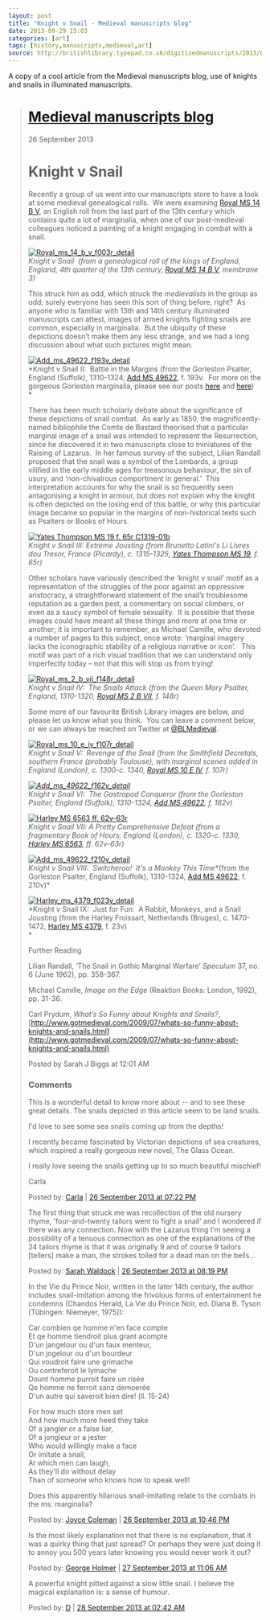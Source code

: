 ```yaml
---
layout: post
title: "Knight v Snail - Medieval manuscripts blog"
date: 2013-09-29 15:03
categories: [art]
tags: [history,manuscripts,medieval,art]
source: http://britishlibrary.typepad.co.uk/digitisedmanuscripts/2013/09/knight-v-snail.html
---
```

A copy of a cool article from the Medieval manuscripts blog, use of
knights and snails in illuminated manuscripts.



> [Medieval manuscripts blog](http://britishlibrary.typepad.co.uk/digitisedmanuscripts/index.html)
> ================================================================================================
> 
> 26 September 2013
> 
> Knight v Snail
> ==============
> 
> Recently a group of us went into our manuscripts store to have a look at some medieval genealogical rolls.  We were examining [Royal MS 14 B V](http://www.bl.uk/manuscripts/FullDisplay.aspx?ref=Royal_MS_14_B_V&index=0 "Royal MS 14 B V"), an English roll from the last part of the 13th century which contains quite a lot of marginalia, when one of our post-medieval colleagues noticed a painting of a knight engaging in combat with a snail.
> 
> [![Royal\_ms\_14\_b\_v\_f003r\_detail](http://britishlibrary.typepad.co.uk/.a/6a00d8341c464853ef019aff95a55b970c-500wi "Royal_ms_14_b_v_f003r_detail")](http://britishlibrary.typepad.co.uk/.a/6a00d8341c464853ef019aff95a55b970c-popup)  
> *Knight v Snail  (from a genealogical roll of the kings of England, England, 4th quarter of the 13th century, [Royal MS 14 B V](http://www.bl.uk/manuscripts/FullDisplay.aspx?ref=Royal_MS_14_B_V&index=0 "Royal MS 14 B V"), membrane 3)*
> 
> This struck him as odd, which struck the *medievalists* in the group as odd; surely everyone has seen this sort of thing before, right?  As anyone who is familiar with 13th and 14th century illuminated manuscripts can attest, images of armed knights fighting snails are common, especially in marginalia.  But the ubiquity of these depictions doesn’t make them any less strange, and we had a long discussion about what such pictures might mean.
> 
> [![Add\_ms\_49622\_f193v\_detail](http://britishlibrary.typepad.co.uk/.a/6a00d8341c464853ef019aff95ab29970c-500wi "Add_ms_49622_f193v_detail")](http://britishlibrary.typepad.co.uk/.a/6a00d8341c464853ef019aff95ab29970c-popup)  
> *Knight v Snail II:  Battle in the Margins (from the Gorleston Psalter, England (Suffolk), 1310-1324, [Add MS 49622](http://www.bl.uk/manuscripts/FullDisplay.aspx?ref=Add_MS_49622&index=0 "Add MS 49622"), f. 193v.  For more on the gorgeous Gorleston marginalia, please see our posts [here](http://britishlibrary.typepad.co.uk/digitisedmanuscripts/2012/10/virile-if-somewhat-irresponsible-design-the-marginalia-of-the-gorleston-psalter.html "'Virile, if Somewhat Irresponsible Design': The Marginalia of the Gorleston Psalter") and [here](http://britishlibrary.typepad.co.uk/digitisedmanuscripts/2012/10/more-gorleston-psalter-virility-profane-images-in-a-sacred-space.html "More Gorleston Psalter 'Virility': Profane Images in a Sacred Space"))  
> *
> 
> There has been much scholarly debate about the significance of these depictions of snail combat.  As early as 1850, the magnificently-named bibliophile the Comte de Bastard theorised that a particular marginal image of a snail was intended to represent the Resurrection, since he discovered it in two manuscripts close to miniatures of the Raising of Lazarus.  In her famous survey of the subject, Lilian Randall proposed that the snail was a symbol of the Lombards, a group vilified in the early middle ages for treasonous behaviour, the sin of usury, and ‘non-chivalrous comportment in general.’  This interpretation accounts for why the snail is so frequently seen antagonising a knight in armour, but does not explain why the knight is often depicted on the losing end of this battle, or why this particular image became so popular in the margins of non-historical texts such as Psalters or Books of Hours.
> 
> [![Yates Thompson MS 19 f. 65r C1319-01b](http://britishlibrary.typepad.co.uk/.a/6a00d8341c464853ef019aff97efdf970b-500wi "Yates Thompson MS 19 f. 65r C1319-01b")](http://britishlibrary.typepad.co.uk/.a/6a00d8341c464853ef019aff97efdf970b-popup)  
> *Knight v Snail III: Extreme Jousting (from Brunetto Latini's Li Livres dou Tresor, France (Picardy), c. 1315-1325, [Yates Thompson MS 19](http://www.bl.uk/catalogues/illuminatedmanuscripts/record.asp?MSID=8128&CollID=58&NStart=19 "Yates Thompson MS 19"), f. 65r)*
> 
> Other scholars have variously described the ‘knight v snail’ motif as a representation of the struggles of the poor against an oppressive aristocracy, a straightforward statement of the snail’s troublesome reputation as a garden pest, a commentary on social climbers, or even as a saucy symbol of female sexuality.  It is possible that these images could have meant all these things and more at one time or another; it is important to remember, as Michael Camille, who devoted a number of pages to this subject, once wrote: ‘marginal imagery lacks the iconographic stability of a religious narrative or icon’.   This motif was part of a rich visual tradition that we can understand only imperfectly today – not that this will stop us from trying!
> 
> [![Royal\_ms\_2\_b\_vii\_f148r\_detail](http://britishlibrary.typepad.co.uk/.a/6a00d8341c464853ef019aff982f4e970c-500wi "Royal_ms_2_b_vii_f148r_detail")](http://britishlibrary.typepad.co.uk/.a/6a00d8341c464853ef019aff982f4e970c-popup)  
> *Knight v Snail IV:  The Snails Attack (from the Queen Mary Psalter, England, 1310-1320, [Royal MS 2 B VII](http://www.bl.uk/manuscripts/FullDisplay.aspx?ref=Royal_MS_2_B_VII&index=0 "Royal MS 2 B VII"), f. 148r)*
> 
> Some more of our favourite British Library images are below, and please let us know what you think.  You can leave a comment below, or we can always be reached on Twitter at [@BLMedieval](http://www.bl.uk/manuscripts/FullDisplay.aspx?ref=Royal_MS_10_e_iv&index=0 "Royal MS 10 E IV").
> 
> [![Royal\_ms\_10\_e\_iv\_f107r\_detail](http://britishlibrary.typepad.co.uk/.a/6a00d8341c464853ef019aff98b2b1970d-500wi "Royal_ms_10_e_iv_f107r_detail")](http://britishlibrary.typepad.co.uk/.a/6a00d8341c464853ef019aff98b2b1970d-popup)  
> *Knight v Snail V:  Revenge of the Snail (from the Smithfield Decretals, southern France (probably Toulouse), with marginal scenes added in England (London), c. 1300-c. 1340, [Royal MS 10 E IV](http://www.bl.uk/manuscripts/FullDisplay.aspx?ref=Royal_MS_10_e_iv&index=0 "Royal MS 10 E IV"), f. 107r)*
> 
> *[![Add\_ms\_49622\_f162v\_detail](http://britishlibrary.typepad.co.uk/.a/6a00d8341c464853ef019aff9846b2970c-500wi "Add_ms_49622_f162v_detail")](http://britishlibrary.typepad.co.uk/.a/6a00d8341c464853ef019aff9846b2970c-popup)  
> Knight v Snail VI:  The Gastropod Conqueror (from the Gorleston Psalter, England (Suffolk), 1310-1324, [Add MS 49622](http://www.bl.uk/manuscripts/FullDisplay.aspx?ref=Add_MS_49622&index=0 "Add MS 49622"), f. 162v)*
> 
> [![Harley MS 6563 ff. 62v-63r](http://britishlibrary.typepad.co.uk/.a/6a00d8341c464853ef019aff980edd970b-500wi "Harley MS 6563 ff. 62v-63r")](http://britishlibrary.typepad.co.uk/.a/6a00d8341c464853ef019aff980edd970b-popup)  
> *Knight v Snail VII: A Pretty Comprehensive Defeat (from a fragmentary Book of Hours, England (London), c. 1320-c. 1330, [Harley MS 6563](http://www.bl.uk/catalogues/illuminatedmanuscripts/record.asp?MSID=8836&CollID=8&NStart=6563 "Harley MS 6563"), ff. 62v-63r)*
> 
> [![Add\_ms\_49622\_f210v\_detail](http://britishlibrary.typepad.co.uk/.a/6a00d8341c464853ef019aff9847ff970c-500wi "Add_ms_49622_f210v_detail")](http://britishlibrary.typepad.co.uk/.a/6a00d8341c464853ef019aff9847ff970c-popup)  
> *Knight v Snail VIII:  Switcheroo!  It's a Monkey This Time**(from the Gorleston Psalter, England (Suffolk), 1310-1324, [Add MS 49622](http://www.bl.uk/manuscripts/FullDisplay.aspx?ref=Add_MS_49622&index=0 "Add MS 49622"), f. 210v)*
> 
> [![Harley\_ms\_4379\_f023v\_detail](http://britishlibrary.typepad.co.uk/.a/6a00d8341c464853ef019aff984c3b970c-320wi "Harley_ms_4379_f023v_detail")](http://britishlibrary.typepad.co.uk/.a/6a00d8341c464853ef019aff984c3b970c-popup)  
> *Knight v Snail IX:  Just for Fun:  A Rabbit, Monkeys, and a Snail Jousting (from the Harley Froissart, Netherlands (Bruges), c. 1470-1472, [Harley MS 4379](http://www.bl.uk/manuscripts/FullDisplay.aspx?ref=Harley_MS_4379&index=0 "Harley MS 4379"), f. 23v)  
> *
> 
> Further Reading
> 
> Lilian Randall, ‘The Snail in Gothic Marginal Warfare’ *Speculum* 37, no. 6 (June 1962), pp. 358-367.
> 
> Michael Camille, *Image on the Edge* (Reaktion Books: London, 1992), pp. 31-36.
> 
> Carl Prydum, *What’s So Funny about Knights and Snails?*, [http://www.gotmedieval.com/2009/07/whats-so-funny-about-knights-and-snails.html](http://www.gotmedieval.com/2009/07/whats-so-funny-about-knights-and-snails.html)
> 
> Posted by Sarah J Biggs at 12:01 AM
> 
> ### Comments
> 
> This is a wonderful detail to know more about -- and to see these great details. The snails depicted in this article seem to be land snails.
> 
> I'd love to see some sea snails coming up from the depths!
> 
> I recently became fascinated by Victorian depictions of sea creatures, which inspired a really gorgeous new novel, The Glass Ocean.
> 
> I really love seeing the snails getting up to so much beautiful mischief!
> 
> Carla
> 
> Posted by: [Carla](http://profile.typepad.com/6p019aff9f6577970c "http://profile.typepad.com/6p019aff9f6577970c") | [26 September 2013 at 07:22 PM](http://britishlibrary.typepad.co.uk/digitisedmanuscripts/2013/09/knight-v-snail.html?cid=6a00d8341c464853ef019aff9f47b7970b#comment-6a00d8341c464853ef019aff9f47b7970b)
> 
> The first thing that struck me was recollection of the old nursery rhyme, 'four-and-twenty tailors went to fight a snail' and I wondered if there was any connection. Now with the Lazarus thing I'm seeing a possibility of a tenuous connection as one of the explanations of the 24 tailors rhyme is that it was originally 9 and of course 9 tailors [tellers] make a man, the strokes tolled for a dead man on the bells...
> 
> Posted by: [Sarah Waldock](http://profile.typepad.com/6p0192abff67b3970d "http://profile.typepad.com/6p0192abff67b3970d") | [26 September 2013 at 08:19 PM](http://britishlibrary.typepad.co.uk/digitisedmanuscripts/2013/09/knight-v-snail.html?cid=6a00d8341c464853ef019aff9f7c65970b#comment-6a00d8341c464853ef019aff9f7c65970b)
> 
> In the Vie du Prince Noir, written in the later 14th century, the author includes snail-imitation among the frivolous forms of entertainment he condemns (Chandos Herald, La Vie du Prince Noir, ed. Diana B. Tyson [Tübingen: Niemeyer, 1975]):
> 
> Car combien qe homme n'en face compte   
>  Et qe homme tiendroit plus grant acompte   
>  D'un jangelour ou d'un faux menteur,  
>  D'un jogelour ou d'un bourdeur  
>  Qui voudroit faire une grimache  
>  Ou contreferoit le lymache  
>  Dount homme purroit faire un risée  
>  Qe homme ne ferroit sanz demoerée  
>  D'un autre qui saveroit bien dire! (ll. 15-24)
> 
> For how much store men set   
>  And how much more heed they take   
>  Of a jangler or a false liar,  
>  Of a jongleur or a jester  
>  Who would willingly make a face  
>  Or imitate a snail,  
>  At which men can laugh,  
>  As they'll do without delay  
>  Than of someone who knows how to speak well!
> 
> Does this apparently hilarious snail-imitating relate to the combats in the ms. marginalia?  
> 
> Posted by: [Joyce Coleman](http://profile.typepad.com/6p019aff9ff896970b "http://profile.typepad.com/6p019aff9ff896970b") | [26 September 2013 at 10:46 PM](http://britishlibrary.typepad.co.uk/digitisedmanuscripts/2013/09/knight-v-snail.html?cid=6a00d8341c464853ef019affa0a8ce970d#comment-6a00d8341c464853ef019affa0a8ce970d)
> 
> Is the most likely explanation not that there is no explanation, that it was a quirky thing that just spread? Or perhaps they were just doing it to annoy you 500 years later knowing you would never work it out?
> 
> Posted by: [George Holmer](http://profile.typepad.com/georgeholmer "http://profile.typepad.com/georgeholmer") | [27 September 2013 at 11:06 AM](http://britishlibrary.typepad.co.uk/digitisedmanuscripts/2013/09/knight-v-snail.html?cid=6a00d8341c464853ef019affa2b79f970c#comment-6a00d8341c464853ef019affa2b79f970c)
> 
> A powerful knight pitted against a slow little snail. I believe the magical explanation is: a sense of humour.
> 
> Posted by: [D](http://profile.typepad.com/d115685827522959115 "http://profile.typepad.com/d115685827522959115") | [28 September 2013 at 02:42 AM](http://britishlibrary.typepad.co.uk/digitisedmanuscripts/2013/09/knight-v-snail.html?cid=6a00d8341c464853ef019affa5d992970c#comment-6a00d8341c464853ef019affa5d992970c)
> 

